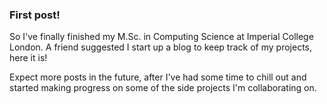 ### First post!

So I've finally finished my M.Sc. in Computing Science at Imperial
College London. A friend suggested I start up a blog to keep track of
my projects, here it is!

Expect more posts in the future, after I've had some time to chill out
and started making progress on some of the side projects I'm
collaborating on.  
